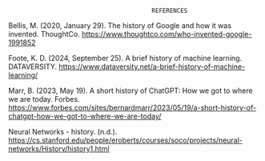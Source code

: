                                             REFERENCES

Bellis, M. (2020, January 29). The history of Google and how it was invented. ThoughtCo. https://www.thoughtco.com/who-invented-google-1991852

Foote, K. D. (2024, September 25). A brief history of machine learning. DATAVERSITY. https://www.dataversity.net/a-brief-history-of-machine-learning/

Marr, B. (2023, May 19). A short history of ChatGPT: How we got to where we are today. Forbes. https://www.forbes.com/sites/bernardmarr/2023/05/19/a-short-history-of-chatgpt-how-we-got-to-where-we-are-today/

Neural Networks - history. (n.d.). https://cs.stanford.edu/people/eroberts/courses/soco/projects/neural-networks/History/history1.html

